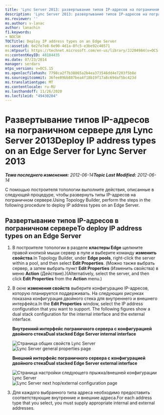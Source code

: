 ```yaml
---
title: 'Lync Server 2013: развертывание типов IP-адресов на пограничном сервере'
description: 'Lync Server 2013: развертывание типов IP-адресов на пограничном сервере.'
ms.reviewer: ''
ms.author: v-lanac
author: lanachin
f1.keywords:
- NOCSH
TOCTitle: Deploy IP address types on an Edge Server
ms:assetid: 6e2fe7e8-6e90-4d1a-8fc5-e3be92c46571
ms:mtpsurl: https://technet.microsoft.com/en-us/library/JJ204984(v=OCS.15)
ms:contentKeyID: 48184435
ms.date: 07/23/2014
manager: serdars
mtps_version: v=OCS.15
ms.openlocfilehash: 7798ca2f7b38865a2b4ea373546dd4e7203f5b8e
ms.sourcegitcommit: 36fee89bb887bea4f18b19f17a8c69daf5bc423d
ms.translationtype: MT
ms.contentlocale: ru-RU
ms.lasthandoff: 11/26/2020
ms.locfileid: "49430204"
---
```

# <a name="deploy-ip-address-types-on-an-edge-server-for-lync-server-2013"></a><span data-ttu-id="b61e7-103">Развертывание типов IP-адресов на пограничном сервере для Lync Server 2013</span><span class="sxs-lookup"><span data-stu-id="b61e7-103">Deploy IP address types on an Edge Server for Lync Server 2013</span></span>

<div data-xmlns="http://www.w3.org/1999/xhtml">

<div class="topic" data-xmlns="http://www.w3.org/1999/xhtml" data-msxsl="urn:schemas-microsoft-com:xslt" data-cs="https://msdn.microsoft.com/">

<div data-asp="https://msdn2.microsoft.com/asp">



</div>

<div id="mainSection">

<div id="mainBody"><span data-ttu-id="b61e7-104">

<span> </span></span><span class="sxs-lookup"><span data-stu-id="b61e7-104">

<span> </span></span></span>

<span data-ttu-id="b61e7-105">_**Тема последнего изменения:** 2012-06-14_</span><span class="sxs-lookup"><span data-stu-id="b61e7-105">_**Topic Last Modified:** 2012-06-14_</span></span>

<span data-ttu-id="b61e7-106">С помощью построителя топологии выполните действия, описанные в следующей процедуре, чтобы развернуть типы IP-адресов на пограничном сервере.</span><span class="sxs-lookup"><span data-stu-id="b61e7-106">Using Topology Builder, perform the steps in the following procedure to deploy IP address types on an Edge Server.</span></span>

<div>

## <a name="to-deploy-ip-address-types-on-an-edge-server"></a><span data-ttu-id="b61e7-107">Развертывание типов IP-адресов в пограничном сервере</span><span class="sxs-lookup"><span data-stu-id="b61e7-107">To deploy IP address types on an Edge Server</span></span>

1.  <span data-ttu-id="b61e7-108">В построителе топологии в разделе **кластеры Edge** щелкните правой кнопкой мыши сервер в пуле и выберите команду **изменить свойства**.</span><span class="sxs-lookup"><span data-stu-id="b61e7-108">In Topology Builder, under **Edge pools**, right-click the server within a pool, and then select **Edit Properties**.</span></span> <span data-ttu-id="b61e7-109">(Можно также выбрать сервер, а затем выбрать пункт **Edit Properties** (Изменить свойства) в меню **Action** (Действие).)</span><span class="sxs-lookup"><span data-stu-id="b61e7-109">(Alternatively, select the server, and then click **Edit Properties** from the **Action** menu.)</span></span>

2.  <span data-ttu-id="b61e7-p102">В окне **изменения свойств** выберите конфигурацию IP-адресов, которую планируется поддерживать. На следующих рисунках показана конфигурация двойного стека для внутреннего и внешнего интерфейса.</span><span class="sxs-lookup"><span data-stu-id="b61e7-p102">In the **Edit Properties** window, select the IP address configuration that you want to support. The following figures show a dual stack configuration for the internal interface and the external interface.</span></span>
    
    <span data-ttu-id="b61e7-112">**Внутренний интерфейс пограничного сервера с конфигурацией двойного стека**</span><span class="sxs-lookup"><span data-stu-id="b61e7-112">**Dual stacked Edge Server internal interface**</span></span>
    
    <span data-ttu-id="b61e7-113">![Страница общих свойств Lync Server](images/JJ204984.5b0883ee-b9f2-4a21-91a9-3286d0beb63b(OCS.15).png "Страница общих свойств Lync Server")</span><span class="sxs-lookup"><span data-stu-id="b61e7-113">![Lync Server general properties page](images/JJ204984.5b0883ee-b9f2-4a21-91a9-3286d0beb63b(OCS.15).png "Lync Server general properties page")</span></span>
    
    <span data-ttu-id="b61e7-114">**Внешний интерфейс пограничного сервера с конфигурацией двойного стека**</span><span class="sxs-lookup"><span data-stu-id="b61e7-114">**Dual stacked Edge Server external interface**</span></span>
    
    <span data-ttu-id="b61e7-115">![Страница настройки следующего прыжка/внешней конфигурации Lync Server](images/JJ204984.2aa00ce2-ba50-40aa-bbf1-78636016daf9(OCS.15).png "Страница настройки следующего прыжка/внешней конфигурации Lync Server")</span><span class="sxs-lookup"><span data-stu-id="b61e7-115">![Lync Server next hop/external configuration page](images/JJ204984.2aa00ce2-ba50-40aa-bbf1-78636016daf9(OCS.15).png "Lync Server next hop/external configuration page")</span></span>

3.  <span data-ttu-id="b61e7-116">Для каждого выбранного типа адреса необходимо предоставить соответствующие внутренние и внешние адреса.</span><span class="sxs-lookup"><span data-stu-id="b61e7-116">For each address type that you select, you must supply appropriate internal and external addresses.</span></span>

<span data-ttu-id="b61e7-117"></div>

</div>

<span> </span>

</div>

</div>

</span><span class="sxs-lookup"><span data-stu-id="b61e7-117"></div>

</div>

<span> </span>

</div>

</div>

</span></span></div>

